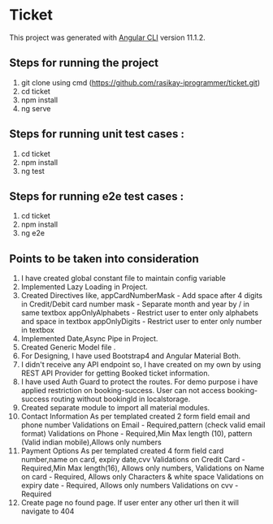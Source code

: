 # Ticket

This project was generated with [Angular CLI](https://github.com/angular/angular-cli) version 11.1.2.


## Steps for running the project 

1. git clone using cmd (https://github.com/rasikay-iprogrammer/ticket.git)
2. cd ticket
3. npm install
4. ng serve


## Steps for running unit test cases : 

1. cd ticket
2. npm install
3. ng test

## Steps for running e2e test cases : 

1. cd ticket
2. npm install
3. ng e2e

## Points to be taken into consideration 
1. I have created global constant file to maintain config variable
2. Implemented Lazy Loading in Project.
3. Created Directives like,
     appCardNumberMask  - Add space after 4 digits in Credit/Debit card number
     mask               - Separate month and year by / in same textbox
     appOnlyAlphabets   - Restrict user to enter only alphabets and space in textbox
     appOnlyDigits      - Restrict user to enter only number in textbox
4. Implemented Date,Async Pipe in Project.
5. Created Generic Model file .
6. For Designing, I have used Bootstrap4 and Angular Material Both.
7. I didn't receive any API endpoint so, I have created on my own by using  REST API Provider 
  for getting Booked ticket information.
8. I have used Auth Guard to protect the routes.
     For demo purpose i have applied restriction on booking-success. 
     User can not access booking-success routing without bookingId in localstorage.
9. Created separate module to import all material modules.
9. Contact Information
     As per templated created 2 form field email and phone number
     Validations on Email - Required,pattern (check valid email format)
     Validations on Phone - Required,Min Max length (10), pattern (Valid indian mobile),Allows only numbers
9. Payment Options
     As per templated created 4 form field card number,name on card, expiry date,cvv
     Validations on Credit Card - Required,Min Max length(16), Allows only numbers,
     Validations on Name on card - Required, Allows only Characters & white space
     Validations on expiry date  - Required, Allows only numbers
     Validations on cvv          - Required
10. Create page no found page. If user enter any other url then it will navigate to 404
